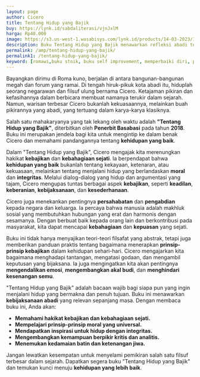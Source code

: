 ```yaml
---
layout: page
author: Cicero
title: Tentang Hidup yang Bajik
buy: https://lynk.id/sabdaliterasi/vjnJxlM
harga: Rp40.000
image: https://s3.us-west-1.wasabisys.com/lynk.id/products/14-03-2023/1678811303382_2489294.svg
description: Buku Tentang Hidup yang Bajik menawarkan refleksi abadi terhadap kondisi manusia dan wawasan yang menarik dari salah satu pemikir terbesar Roma Kuno.
permalink: /amp/tentang-hidup-yang-bajik/
permalink1: /tentang-hidup-yang-bajik/
keyword: [romawi,buku stoik, buku self improvement, memperbaiki diri, pemikiran stoik, filsafat stoik, cara berpikir stoik, buku tentang stoik]
---
```

<p>Bayangkan dirimu di Roma kuno, berjalan di antara bangunan-bangunan megah dan forum yang ramai. Di tengah hiruk-pikuk kota abadi itu, hiduplah seorang negarawan dan filsuf ulung bernama Cicero. Ketajaman pikiran dan kefasihannya dalam berbicara membuat namanya terukir dalam sejarah. Namun, warisan terbesar Cicero bukanlah kekuasaannya, melainkan buah pikirannya yang abadi, yang tertuang dalam karya-karya klasiknya.</p><p>Salah satu mahakaryanya yang tak lekang oleh waktu adalah <strong>"Tentang Hidup yang Bajik"</strong>, diterbitkan oleh <strong>Penerbit Basabasi</strong> pada tahun <strong>2018</strong>. Buku ini merupakan jendela bagi kita untuk mengintip ke dalam benak Cicero dan memahami pandangannya tentang <strong>kehidupan yang baik</strong>.</p><p>Dalam "Tentang Hidup yang Bajik", Cicero mengajak kita merenungkan hakikat <strong>kebajikan</strong> dan <strong>kebahagiaan sejati</strong>. Ia berpendapat bahwa <strong>kehidupan yang baik</strong> bukanlah tentang kekayaan, ketenaran, atau kekuasaan, melainkan tentang menjalani hidup yang berlandaskan <strong>moral</strong> dan <strong>integritas</strong>. Melalui dialog-dialog yang hidup dan argumentasi yang tajam, Cicero mengupas tuntas berbagai aspek <strong>kebajikan</strong>, seperti <strong>keadilan</strong>, <strong>keberanian</strong>, <strong>kebijaksanaan</strong>, dan <strong>kesederhanaan</strong>.</p><p>Cicero juga menekankan pentingnya <strong>persahabatan</strong> dan <strong>pengabdian</strong> kepada negara dan keluarga. Ia percaya bahwa manusia adalah makhluk sosial yang membutuhkan hubungan yang erat dan harmonis dengan sesamanya. Dengan berbuat baik kepada orang lain dan berkontribusi pada masyarakat, kita dapat mencapai <strong>kebahagiaan</strong> dan <strong>kepuasan</strong> yang sejati.</p><p>Buku ini tidak hanya menyajikan teori-teori filsafat yang abstrak, tetapi juga memberikan panduan praktis tentang bagaimana menerapkan <strong>prinsip-prinsip kebajikan</strong> dalam kehidupan sehari-hari. Cicero mengajarkan kita bagaimana menghadapi tantangan, mengatasi godaan, dan mengambil keputusan yang bijaksana. Ia juga mengingatkan kita akan pentingnya <strong>mengendalikan emosi</strong>, <strong>mengembangkan akal budi</strong>, dan <strong>menghindari kesenangan semu</strong>.</p><p>"Tentang Hidup yang Bajik" adalah bacaan wajib bagi siapa pun yang ingin menjalani hidup yang bermakna dan penuh tujuan. Buku ini menawarkan <strong>kebijaksanaan abadi</strong> yang relevan sepanjang masa. Dengan membaca buku ini, Anda akan:</p><ul><li><strong>Memahami hakikat kebajikan dan kebahagiaan sejati.</strong></li><li><strong>Mempelajari prinsip-prinsip moral yang universal.</strong></li><li><strong>Mendapatkan inspirasi untuk hidup dengan integritas.</strong></li><li><strong>Mengembangkan kemampuan berpikir kritis dan analitis.</strong></li><li><strong>Menemukan kedamaian batin dan ketenangan jiwa.</strong></li></ul><p>Jangan lewatkan kesempatan untuk menyelami pemikiran salah satu filsuf terbesar dalam sejarah. Dapatkan segera buku "Tentang Hidup yang Bajik" dan temukan kunci menuju <strong>kehidupan yang lebih baik</strong>.</p>
